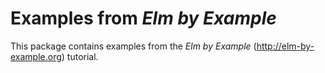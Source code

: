 # Examples from *Elm by Example*

This package contains examples from the *Elm by Example*
(http://elm-by-example.org) tutorial.

